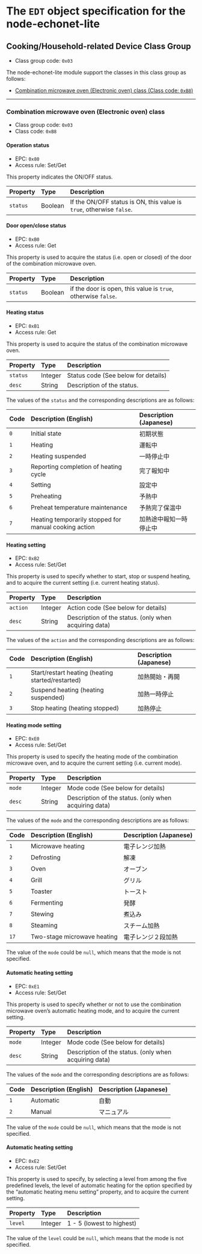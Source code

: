 The `EDT` object specification for the node-echonet-lite
===============

## Cooking/Household-related Device Class Group
* Class group code: `0x03`

The node-echonet-lite module support the classes in this class group as follows:

* [Combination microwave oven (Electronic oven) class (Class code: `0xB8`)](#class-B8)

---------------------------------------
### <a id="class-B8">Combination microwave oven (Electronic oven) class</a>
* Class group code: `0x03`
* Class code: `0xB8`

#### Operation status
* EPC: `0x80`
* Access rule: Set/Get

This property indicates the ON/OFF status.

Property      | Type    | Description
:-------------|:--------|:-----------
`status`      | Boolean |  If the ON/OFF status is ON, this value is `true`, otherwise `false`.

#### Door open/close status
* EPC: `0xB0`
* Access rule: Get

This property is used to acquire the status (i.e. open or closed) of the door of the combination microwave oven.

Property      | Type    | Description
:-------------|:--------|:-----------
`status`      | Boolean | if the door is open, this value is `true`, otherwise `false`.

#### Heating status
* EPC: `0xB1`
* Access rule: Get

This property is used to acquire the status of the combination microwave oven.

Property      | Type    | Description
:-------------|:--------|:-----------
`status`      | Integer | Status code (See below for details)
`desc`        | String  | Description of the status.

The values of the `status` and the corresponding descriptions are as follows:

Code   | Description (English)                                 | Description (Japanese)
:------|:------------------------------------------------------|:----------------------
`0`    | Initial state                                         | 初期状態
`1`    | Heating                                               | 運転中
`2`    | Heating suspended                                     | 一時停止中
`3`    | Reporting completion of heating cycle                 | 完了報知中
`4`    | Setting                                               | 設定中
`5`    | Preheating                                            | 予熱中
`6`    | Preheat temperature maintenance                       | 予熱完了保温中
`7`    | Heating temporarily stopped for manual cooking action | 加熱途中報知一時停止中

#### Heating setting
* EPC: `0xB2`
* Access rule: Set/Get

This property is used to specify whether to start, stop or suspend heating, and to acquire the current setting (i.e. current heating status).

Property      | Type    | Description
:-------------|:--------|:-----------
`action`      | Integer | Action code (See below for details)
`desc`        | String  | Description of the status. (only when acquiring data)

The values of the `action` and the corresponding descriptions are as follows:

Code   | Description (English)                             | Description (Japanese)
:------|:--------------------------------------------------|:----------------------
`1`    | Start/restart heating (heating started/restarted) | 加熱開始・再開
`2`    | Suspend heating (heating suspended)               | 加熱一時停止
`3`    | Stop heating (heating stopped)                    | 加熱停止

#### Heating mode setting
* EPC: `0xE0`
* Access rule: Set/Get

This property is used to specify the heating mode of the combination microwave oven, and to acquire the current setting (i.e. current mode).

Property      | Type    | Description
:-------------|:--------|:-----------
`mode`        | Integer | Mode code (See below for details)
`desc`        | String  | Description of the status. (only when acquiring data)

The values of the `mode` and the corresponding descriptions are as follows:

Code   | Description (English)       | Description (Japanese)
:------|:----------------------------|:----------------------
`1`    | Microwave heating           | 電子レンジ加熱
`2`    | Defrosting                  | 解凍
`3`    | Oven                        | オーブン
`4`    | Grill                       | グリル
`5`    | Toaster                     | トースト
`6`    | Fermenting                  | 発酵
`7`    | Stewing                     | 煮込み
`8`    | Steaming                    | スチーム加熱
`17`   | Two-stage microwave heating | 電子レンジ２段加熱

The value of the `mode` could be `null`, which means that the mode is not specified.

#### Automatic heating setting
* EPC: `0xE1`
* Access rule: Set/Get

This property is used to specify whether or not to use the combination microwave oven’s automatic heating mode, and to acquire the current setting.

Property      | Type    | Description
:-------------|:--------|:-----------
`mode`        | Integer | Mode code (See below for details)
`desc`        | String  | Description of the status. (only when acquiring data)

The values of the `mode` and the corresponding descriptions are as follows:

Code   | Description (English) | Description (Japanese)
:------|:----------------------|:----------------------
`1`    | Automatic             | 自動
`2`    | Manual                | マニュアル

The value of the `mode` could be `null`, which means that the mode is not specified.

#### Automatic heating setting
* EPC: `0xE2`
* Access rule: Set/Get

This property is used to specify, by selecting a level from among the five predefined levels, the level of automatic heating for the option specified by the “automatic heating menu setting” property, and to acquire the current setting.

Property      | Type    | Description
:-------------|:--------|:-----------
`level`       | Integer | 1 - 5 (lowest to highest)

The value of the `level` could be `null`, which means that the mode is not specified.